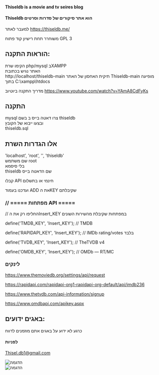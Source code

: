  ####  Thiseldb is a movie and tv seires blog  
####  Thiseldb הוא אתר סיקורים של סדרות  וסרטים  
למעבר לאתר
https://thiseldb.me/

משוחרר תחת רישיון קוד פתוח GPL 3

## הוראות התקנה:
הקימו שרת php/mysql  בXAMPP   
האתר נגיש בכתובת  
http://localhost/thiseldb-main
תיקית האחסון של האתר  Thiseldb-main מופיעה בתוך C:\xampp\htdocs

מדריך התקנה ביוטיוב
https://www.youtube.com/watch?v=YAmA8CdFyKs

## התקנה
 mysql צרו דאטה בייס ב בשם thiseldb  
ובצעו ייבוא של הקובץ    
thiseldb.sql  


## אלו הגדרות השרת
'localhost', 'root', '', 'thiseldb'    
שם משתמש root    
בלי סיסמא    
thiseldb שם הדאטה בייס    


קבלו API חינמי  או בתשלום

ועדכנו בעמוד ADD את הKEY שקיבלתם  

### // ===== מפתחות API =====

// החליפו רק את הInsert_KEY במפתחות שקיבלת מהשירות השונים

define('TMDB_KEY',     'Insert_KEY');          // TMDB

define('RAPIDAPI_KEY', 'Insert_KEY');      // IMDb rating/votes בלבד

define('TVDB_KEY',     'Insert_KEY');         // TheTVDB v4

define('OMDB_KEY',     'Insert_KEY');       // OMDb — RT/MC


### לינקים

https://www.themoviedb.org/settings/api/request

https://rapidapi.com/rapidapi-org1-rapidapi-org-default/api/imdb236

https://www.thetvdb.com/api-information/signup

https://www.omdbapi.com/apikey.aspx

## באגים ידועים:
כרגע לא ידוע על באגים
אתם מוזמנים לדווח

#### לפניות
Thisel.db1@gmail.com  

</p>

![הדגמה](site.png)  
![הדגמה](site1.png)  
